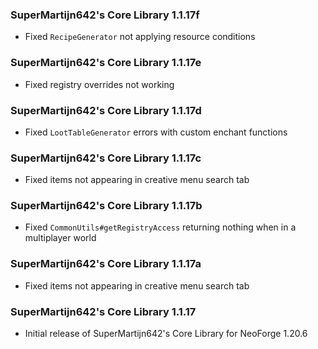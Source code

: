 ### SuperMartijn642's Core Library 1.1.17f
- Fixed `RecipeGenerator` not applying resource conditions

### SuperMartijn642's Core Library 1.1.17e
- Fixed registry overrides not working

### SuperMartijn642's Core Library 1.1.17d
- Fixed `LootTableGenerator` errors with custom enchant functions

### SuperMartijn642's Core Library 1.1.17c
- Fixed items not appearing in creative menu search tab

### SuperMartijn642's Core Library 1.1.17b
- Fixed `CommonUtils#getRegistryAccess` returning nothing when in a multiplayer world

### SuperMartijn642's Core Library 1.1.17a
- Fixed items not appearing in creative menu search tab

### SuperMartijn642's Core Library 1.1.17
- Initial release of SuperMartijn642's Core Library for NeoForge 1.20.6
